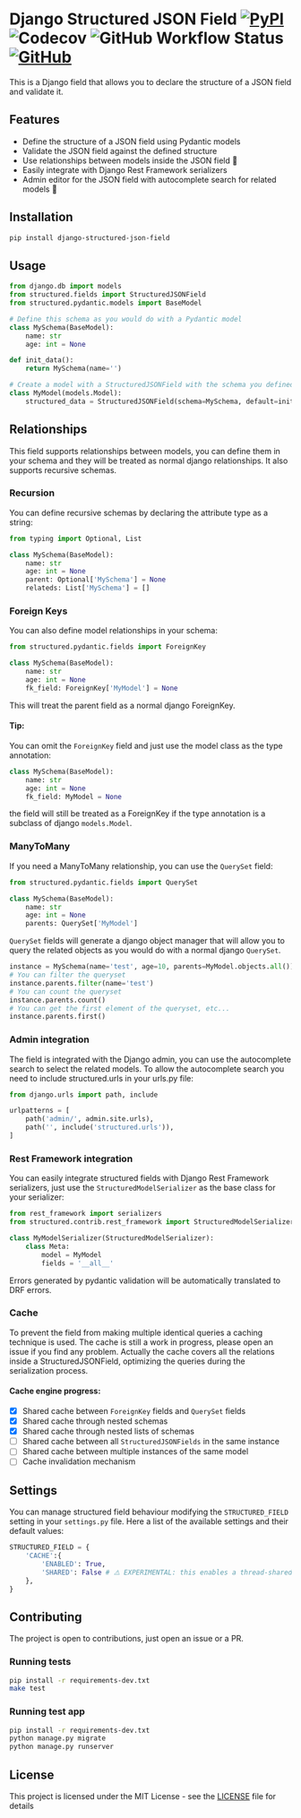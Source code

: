 # Django Structured JSON Field [![PyPI](https://img.shields.io/pypi/v/django-structured-json-field?style=flat-square)](https://pypi.org/project/django-structured-json-field) ![Codecov](https://img.shields.io/codecov/c/github/lotrekagency/django-structured-field?style=flat-square) ![GitHub Workflow Status](https://img.shields.io/github/actions/workflow/status/lotrekagency/django-structured-field/ci.yml?style=flat-square) [![GitHub](https://img.shields.io/github/license/lotrekagency/django-structured-field?style=flat-square)](./LICENSE)

This is a Django field that allows you to declare the structure of a JSON field and validate it.

## Features

- Define the structure of a JSON field using Pydantic models
- Validate the JSON field against the defined structure
- Use relationships between models inside the JSON field 🤯
- Easily integrate with Django Rest Framework serializers
- Admin editor for the JSON field with autocomplete search for related models 👀

## Installation

```bash
pip install django-structured-json-field
```

## Usage

```python
from django.db import models
from structured.fields import StructuredJSONField
from structured.pydantic.models import BaseModel

# Define this schema as you would do with a Pydantic model
class MySchema(BaseModel):
    name: str
    age: int = None

def init_data():
    return MySchema(name='')

# Create a model with a StructuredJSONField with the schema you defined
class MyModel(models.Model):
    structured_data = StructuredJSONField(schema=MySchema, default=init_data)

```

## Relationships

This field supports relationships between models, you can define them in your schema and they will be treated as normal django relationships. It also supports recursive schemas.

### Recursion

You can define recursive schemas by declaring the attribute type as a string:

```python
from typing import Optional, List

class MySchema(BaseModel):
    name: str
    age: int = None
    parent: Optional['MySchema'] = None
    relateds: List['MySchema'] = []
```

### Foreign Keys

You can also define model relationships in your schema:

```python
from structured.pydantic.fields import ForeignKey

class MySchema(BaseModel):
    name: str
    age: int = None
    fk_field: ForeignKey['MyModel'] = None
```

This will treat the parent field as a normal django ForeignKey.

#### Tip:

You can omit the `ForeignKey` field and just use the model class as the type annotation:

```python
class MySchema(BaseModel):
    name: str
    age: int = None
    fk_field: MyModel = None
```

the field will still be treated as a ForeignKey if the type annotation is a subclass of django `models.Model`.

### ManyToMany

If you need a ManyToMany relationship, you can use the `QuerySet` field:

```python
from structured.pydantic.fields import QuerySet

class MySchema(BaseModel):
    name: str
    age: int = None
    parents: QuerySet['MyModel']
```

`QuerySet` fields will generate a django object manager that will allow you to query the related objects as you would do with a normal django `QuerySet`.

```python
instance = MySchema(name='test', age=10, parents=MyModel.objects.all())
# You can filter the queryset
instance.parents.filter(name='test')
# You can count the queryset
instance.parents.count()
# You can get the first element of the queryset, etc...
instance.parents.first()
```

### Admin integration

The field is integrated with the Django admin, you can use the autocomplete search to select the related models. To allow the autocomplete search you need to include structured.urls in your urls.py file:

```python
from django.urls import path, include

urlpatterns = [
    path('admin/', admin.site.urls),
    path('', include('structured.urls')),
]
```

### Rest Framework integration

You can easily integrate structured fields with Django Rest Framework serializers, just use the `StructuredModelSerializer` as the base class for your serializer:

```python
from rest_framework import serializers
from structured.contrib.rest_framework import StructuredModelSerializer

class MyModelSerializer(StructuredModelSerializer):
    class Meta:
        model = MyModel
        fields = '__all__'
```

Errors generated by pydantic validation will be automatically translated to DRF errors.


### Cache

To prevent the field from making multiple identical queries a caching technique is used. The cache is still a work in progress, please open an issue if you find any problem.
Actually the cache covers all the relations inside a StructuredJSONField, optimizing the queries during the serialization process.

#### Cache engine progress:

- [x] Shared cache between `ForeignKey` fields and `QuerySet` fields
- [x] Shared cache through nested schemas
- [x] Shared cache through nested lists of schemas
- [ ] Shared cache between all `StructuredJSONFields` in the same instance
- [ ] Shared cache between multiple instances of the same model
- [ ] Cache invalidation mechanism

## Settings

You can manage structured field behaviour modifying the `STRUCTURED_FIELD` setting in your `settings.py` file. Here a list of the available settings and their default values:

```python
STRUCTURED_FIELD = {
    'CACHE':{
        'ENABLED': True,
        'SHARED': False # ⚠️ EXPERIMENTAL: this enables a thread-shared cache, it's not recommended to use it in production.
    },
}
```

## Contributing

The project is open to contributions, just open an issue or a PR.

### Running tests

```bash
pip install -r requirements-dev.txt
make test
```

### Running test app

```bash
pip install -r requirements-dev.txt
python manage.py migrate
python manage.py runserver
```

## License

This project is licensed under the MIT License - see the [LICENSE](LICENSE) file for details
